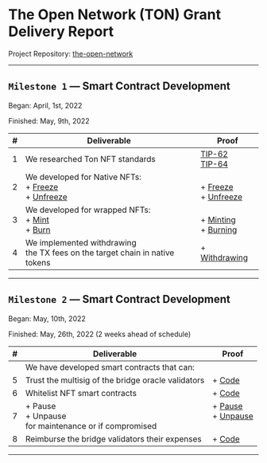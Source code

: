 # The Open Network (TON) Grant Delivery Report

Project Repository: [the-open-network](https://github.com/XP-NETWORK/xp-the-open-network/)

<hr>

## `Milestone 1` — Smart Contract Development

Began: April, 1st, 2022

Finished: May, 9th, 2022

| # | Deliverable | Proof |
|-|-|-|
|1| We researched Ton NFT standards |[TIP-62](https://github.com/ton-blockchain/TIPs/issues/62)<br/>[TIP-64](https://github.com/ton-blockchain/TIPs/issues/64)|
|2| We developed for Native NFTs: <br/>+ [Freeze](https://github.com/XP-NETWORK/xp-the-open-network/blob/b019727c7d9a48c299ed948aec93796011029997/src/contracts/bridge.ts#L179-L193)<br/>+ [Unfreeze](https://github.com/XP-NETWORK/xp-the-open-network/blob/b019727c7d9a48c299ed948aec93796011029997/src/contracts/bridge.ts#L153-L177) |<br/>+ [Freeze](https://testnet.tonscan.org/tx/11659412000003:T6Xjgg%2Fv26eKt3kaKky4qEot88nJmf3XzEEZPtb9bKs=:EQCm-kRqXmAzY-mmp_1VD0HllWH638HAXs5w3poXtDrDPqy4)<br/>+ [Unfreeze](https://testnet.tonscan.org/tx/11659904000003:SrSbs0S%2FVbGbqzej43swfZ1gKNfdWAW3dJdld7%2FI19Y=:EQCm-kRqXmAzY-mmp_1VD0HllWH638HAXs5w3poXtDrDPqy4)|
|3| We developed for wrapped NFTs:<br/>+ [Mint](https://github.com/XP-NETWORK/xp-the-open-network/blob/b019727c7d9a48c299ed948aec93796011029997/src/contracts/bridge.ts#L99-L133) <br/>+ [Burn](https://github.com/XP-NETWORK/xp-the-open-network/blob/b019727c7d9a48c299ed948aec93796011029997/src/contracts/bridge.ts#L135-L151) |<br> + [Minting](https://testnet.tonscan.org/tx/11659176000003:5VRBdyPn3xmCUL2jZEklYdMz9rALvsUQ768YJAP9bkA=:EQCm-kRqXmAzY-mmp_1VD0HllWH638HAXs5w3poXtDrDPqy4)<br/>+ [Burning](https://testnet.tonscan.org/tx/11659904000003:SrSbs0S%2FVbGbqzej43swfZ1gKNfdWAW3dJdld7%2FI19Y=:EQCm-kRqXmAzY-mmp_1VD0HllWH638HAXs5w3poXtDrDPqy4)|
|4| We implemented withdrawing<br/> the TX fees on the target chain in native tokens|+ [Withdrawing](https://github.com/XP-NETWORK/xp-the-open-network/blob/b019727c7d9a48c299ed948aec93796011029997/src/contracts/bridge.ts#L219-L240)|

<hr>

## `Milestone 2` — Smart Contract Development

Began: May, 10th, 2022

Finished: May, 26th, 2022 (2 weeks ahead of schedule)

| # | Deliverable | Proof |
|-|-|-|
||We have developed smart contracts that can:||
|5|Trust the multisig of the bridge oracle validators|+ [Code](https://github.com/XP-NETWORK/xp-the-open-network/search?q=check_signature)|
|6|Whitelist NFT smart contracts|+ [Code](https://github.com/XP-NETWORK/xp-the-open-network/blob/91bffbcc4d884c8bc630599557bfb41a964a3be1/func/bridge.func#L177)|
|7|+ Pause<br/>+ Unpause<br/>for maintenance or if compromised|+ [Pause](https://github.com/XP-NETWORK/xp-the-open-network/blob/91bffbcc4d884c8bc630599557bfb41a964a3be1/func/bridge.func#L195)<br/>+ [Unpause](https://github.com/XP-NETWORK/xp-the-open-network/blob/91bffbcc4d884c8bc630599557bfb41a964a3be1/func/bridge.func#L213)<br/><br/>|
|8|Reimburse the bridge validators their expenses|+ [Code](https://github.com/XP-NETWORK/xp-the-open-network/blob/main/func/bridge.func#L126-L156)|

<hr>